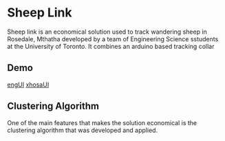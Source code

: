 # Sheep Link
 Sheep link is an economical solution used to track wandering sheep in Rosedale, Mthatha developed by a team of Engineering Science sstudents at the University of Toronto. It combines an arduino based tracking collar
 
## Demo

[engUI](https://github.com/ethan-fong/Sheep-Link/blob/main/UI.png)
[xhosaUI](https://github.com/ethan-fong/Sheep-Link/blob/main/XhosalUI.png)
 
## Clustering Algorithm
 
One of the main features that makes the solution economical is the clustering algorithm that was developed and applied.
